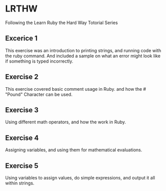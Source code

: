 # LRTHW

Following the Learn Ruby the Hard Way Totorial Series

## Excerice 1

This exercise was an introduction to printing strings, and running code with the ruby command. And included a sample on what an error might look like if something is typed incorrectly.

## Exercise 2

This exercise covered basic comment usage in Ruby. and how the # "Pound" Character can be used.

## Exercise 3

Using different math operators, and how the work in Ruby.

## Exercise 4

Assigning variables, and using them for mathematical evaluations.

## Exercise 5

Using variables to assign values, do simple expressions, and output it all within strings.
